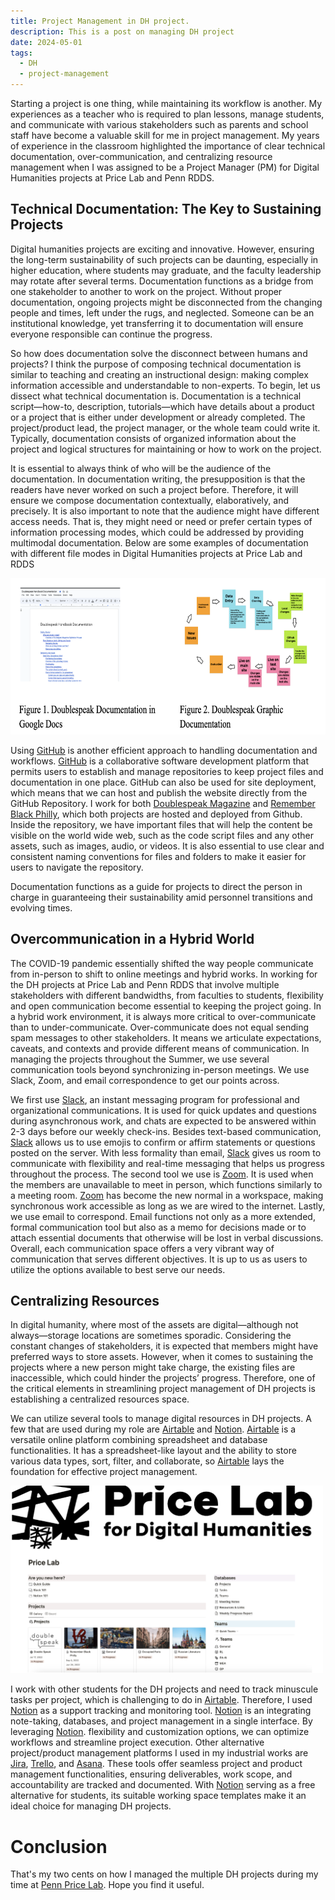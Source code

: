 ```yaml
---
title: Project Management in DH project.
description: This is a post on managing DH project
date: 2024-05-01
tags:
  - DH
  - project-management
---
```



Starting a project is one thing, while maintaining its workflow is another. My experiences as a teacher who is required to plan lessons, manage students, and communicate with various stakeholders such as parents and school staff have become a valuable skill for me in project management. My years of experience in the classroom highlighted the importance of clear technical documentation, over-communication, and centralizing resource management when I was assigned to be a Project Manager (PM) for Digital Humanities projects at Price Lab and Penn RDDS.


## Technical Documentation: The Key to Sustaining Projects

Digital humanities projects are exciting and innovative. However, ensuring the long-term sustainability of such projects can be daunting, especially in higher education, where students may graduate, and the faculty leadership may rotate after several terms. Documentation functions as a bridge from one stakeholder to another to work on the project. Without proper documentation, ongoing projects might be disconnected from the changing people and times, left under the rugs, and neglected. Someone can be an institutional knowledge, yet transferring it to documentation will ensure everyone responsible can continue the progress. 

So how does documentation solve the disconnect between humans and projects?
I think the purpose of composing technical documentation is similar to teaching and creating an instructional design: making complex information accessible and understandable to non-experts. To begin, let us dissect what technical documentation is. Documentation is a technical script—how-to, description, tutorials—which have details about a product or a project that is either under development or already completed. The project/product lead, the project manager, or the whole team could write it. Typically, documentation consists of organized information about the project and logical structures for maintaining or how to work on the project.

It is essential to always think of who will be the audience of the documentation. In documentation writing, the presupposition is that the readers have never worked on such a project before. Therefore, it will ensure we compose documentation contextually, elaboratively, and precisely. It is also important to note that the audience might have different access needs. That is, they might need or need or prefer certain types of information processing modes, which could be addressed by providing multimodal documentation. Below are some examples of documentation with different file modes in Digital Humanities projects at Price Lab and RDDS

<img src="./firstpost1.png" width="600" height="250"/>

Using [GitHub](https://github.com/) is another efficient approach to handling documentation and workflows. [GitHub](https://github.com/) is a collaborative software development platform that permits users to establish and manage repositories to keep project files and documentation in one place. GitHub can also be used for site deployment, which means that we can host and publish the website directly from the GitHub Repository. I work for both [Doublespeak Magazine](https://www.doublespeakmagazine.org/) and [Remember Black Philly](https://rememberblackphilly.com/), which both projects are hosted and deployed from Github. Inside the repository, we have important files that will help the content be visible on the world wide web, such as the code script files and any other assets, such as images, audio, or videos. It is also essential to use clear and consistent naming conventions for files and folders to make it easier for users to navigate the repository. 

Documentation functions as a guide for projects to direct the person in charge in guaranteeing their sustainability amid personnel transitions and evolving times. 

## Overcommunication in a Hybrid World

The COVID-19 pandemic essentially shifted the way people communicate from in-person to shift to online meetings and hybrid works. In working for the DH projects at Price Lab and Penn RDDS that involve multiple stakeholders with different bandwidths, from faculties to students, flexibility and open communication become essential to keeping the project going. In a hybrid work environment, it is always more critical to over-communicate than to under-communicate. Over-communicate does not equal sending spam messages to other stakeholders. It means we articulate expectations, caveats, and contexts and provide different means of communication. In managing the projects throughout the Summer, we use several communication tools beyond synchronizing in-person meetings. We use Slack, Zoom, and email correspondence to get our points across. 

We first use [Slack](https://www.slack.com), an instant messaging program for professional and organizational communications. It is used for quick updates and questions during asynchronous work, and chats are expected to be answered within 2-3 days before our weekly check-ins. Besides text-based communication, [Slack](https://www.slack.com) allows us to use emojis to confirm or affirm statements or questions posted on the server. With less formality than email, [Slack](https://www.slack.com) gives us room to communicate with flexibility and real-time messaging that helps us progress throughout the process. The second tool we use is [Zoom](https://zoom.us/). It is used when the members are unavailable to meet in person, which functions similarly to a meeting room. [Zoom](https://zoom.us/) has become the new normal in a workspace, making synchronous work accessible as long as we are wired to the internet. Lastly, we use email to correspond. Email functions not only as a more extended, formal communication tool but also as a memo for decisions made or to attach essential documents that otherwise will be lost in verbal discussions. Overall, each communication space offers a very vibrant way of communication that serves different objectives. It is up to us as users to utilize the options available to best serve our needs.


## Centralizing Resources

In digital humanity, where most of the assets are digital—although not always—storage locations are sometimes sporadic. Considering the constant changes of stakeholders, it is expected that members might have preferred ways to store assets. However, when it comes to sustaining the projects where a new person might take charge, the existing files are inaccessible, which could hinder the projects’ progress. Therefore, one of the critical elements in streamlining project management of DH projects is establishing a centralized resources space. 

We can utilize several tools to manage digital resources in DH projects. A few that are used during my role are [Airtable](https://www.airtable.com/) and [Notion](https://notion.so). [Airtable](https://www.airtable.com/) is a versatile online platform combining spreadsheet and database functionalities. It has a spreadsheet-like layout and the ability to store various data types, sort, filter, and collaborate, so [Airtable](https://www.airtable.com/) lays the foundation for effective project management. 

<img src="./firstpost2.png" width="500" height="300"/>

I work with other students for the DH projects and need to track minuscule tasks per project, which is challenging to do in [Airtable](https://www.airtable.com/). Therefore, I used [Notion](https://notion.so) as a support tracking and monitoring tool. [Notion](https://notion.so) is an integrating note-taking, databases, and project management in a single interface. By leveraging [Notion](https://notion.so).  flexibility and customization options, we can optimize workflows and streamline project execution. Other alternative project/product management platforms I used in my industrial works are [Jira](https://www.atlassian.com/software/jira), [Trello](https://trello.com/), and [Asana](https://asana.com). These tools offer seamless project and product management functionalities, ensuring deliverables, work scope, and accountability are tracked and documented. With [Notion](https://notion.so) serving as a free alternative for students, its suitable working space templates make it an ideal choice for managing DH projects. 

# Conclusion

That's my two cents on how I managed the multiple DH projects during my time at [Penn Price Lab](https://pricelab.sas.upenn.edu/). Hope you find it useful.
